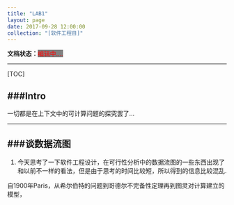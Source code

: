 ```yaml
---
title: "LAB1"
layout: page
date: 2017-09-28 12:00:00
collection: "[软件工程目]"
---
```

**文档状态：**<a style="color:red;background-color:gray">编辑中....</a>

---

[TOC]

###Intro
---
一切都是在上下文中的可计算问题的探究罢了...

---
###谈数据流图
---
1. 今天思考了一下软件工程设计，在可行性分析中的数据流图的一些东西出现了和以前不一样的看法，但是由于思考的时间比较短，所以得到的信息比较混乱.

自1900年Paris，从希尔伯特的问题到哥德尔不完备性定理再到图灵对计算建立的模型，
